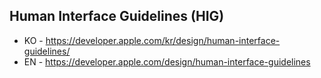 ## Human Interface Guidelines (HIG)

- KO - https://developer.apple.com/kr/design/human-interface-guidelines/
- EN - https://developer.apple.com/design/human-interface-guidelines
